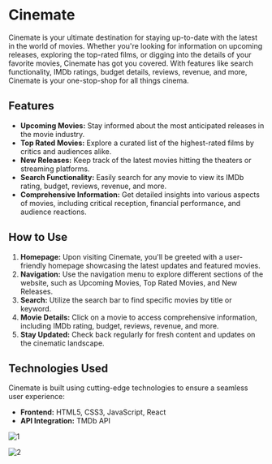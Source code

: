 # Cinemate

Cinemate is your ultimate destination for staying up-to-date with the latest in the world of movies. Whether you're looking for information on upcoming releases, exploring the top-rated films, or digging into the details of your favorite movies, Cinemate has got you covered. With features like search functionality, IMDb ratings, budget details, reviews, revenue, and more, Cinemate is your one-stop-shop for all things cinema.

## Features

- **Upcoming Movies:** Stay informed about the most anticipated releases in the movie industry.
- **Top Rated Movies:** Explore a curated list of the highest-rated films by critics and audiences alike.
- **New Releases:** Keep track of the latest movies hitting the theaters or streaming platforms.
- **Search Functionality:** Easily search for any movie to view its IMDb rating, budget, reviews, revenue, and more.
- **Comprehensive Information:** Get detailed insights into various aspects of movies, including critical reception, financial performance, and audience reactions.

## How to Use

1. **Homepage:** Upon visiting Cinemate, you'll be greeted with a user-friendly homepage showcasing the latest updates and featured movies.
2. **Navigation:** Use the navigation menu to explore different sections of the website, such as Upcoming Movies, Top Rated Movies, and New Releases.
3. **Search:** Utilize the search bar to find specific movies by title or keyword.
4. **Movie Details:** Click on a movie to access comprehensive information, including IMDb rating, budget, reviews, revenue, and more.
5. **Stay Updated:** Check back regularly for fresh content and updates on the cinematic landscape.

## Technologies Used

Cinemate is built using cutting-edge technologies to ensure a seamless user experience:

- **Frontend:** HTML5, CSS3, JavaScript, React
- **API Integration:**  TMDb API

![1](https://github.com/AaryanSharmaNeupane/cinemate_react/assets/63339028/55678090-ed5b-45dc-b1c7-9da25f5986a8)

![2](https://github.com/AaryanSharmaNeupane/cinemate_react/assets/63339028/3e84d178-09df-46f0-b8c4-9db382bbfa45)

